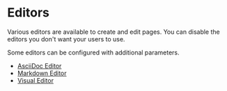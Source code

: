 # Editors

Various editors are available to create and edit pages. You can disable the editors you don't want your users to use.

Some editors can be configured with additional parameters.

- [AsciiDoc Editor](editors/asciidoc)
- [Markdown Editor](editors/markdown)
- [Visual Editor](editors/wysiwyg)
